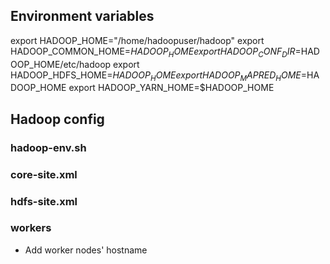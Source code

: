 ## Environment variables
export HADOOP_HOME="/home/hadoopuser/hadoop"
export HADOOP_COMMON_HOME=$HADOOP_HOME
export HADOOP_CONF_DIR=$HADOOP_HOME/etc/hadoop
export HADOOP_HDFS_HOME=$HADOOP_HOME
export HADOOP_MAPRED_HOME=$HADOOP_HOME
export HADOOP_YARN_HOME=$HADOOP_HOME

## Hadoop config
### hadoop-env.sh

### core-site.xml

### hdfs-site.xml

### workers
- Add worker nodes' hostname
